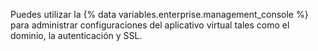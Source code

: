 Puedes utilizar la {% data variables.enterprise.management_console %} para administrar configuraciones del aplicativo virtual tales como el dominio, la autenticación y SSL.